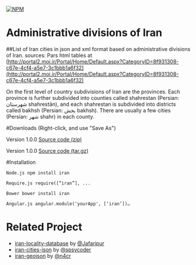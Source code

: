 [![NPM](https://nodei.co/npm/iran.png?downloads=true&downloadRank=true&stars=true)](https://nodei.co/npm/iran/)

# Administrative divisions of Iran
##List of Iran cities in json and xml format based on administrative divisions of Iran.
sources: Pars html tables at [http://portal2.moi.ir/Portal/Home/Default.aspx?CategoryID=8f931308-c67e-4cf4-a5e7-3c1bbb1a6f32](http://portal2.moi.ir/Portal/Home/Default.aspx?CategoryID=8f931308-c67e-4cf4-a5e7-3c1bbb1a6f32)

On the first level of country subdivisions of Iran are the provinces.
Each province is further subdivided into counties called shahrestan (Persian: شهرستان shahrestān‎), and each shahrestan is subdivided into districts called bakhsh (Persian: بخش bakhsh‎). There are usually a few cities (Persian: شهر shahr‎) in each county.

#Downloads (Right-click, and use "Save As")

 Version 1.0.0 [Source code (zip)](https://github.com/arastu/iran/archive/1.0.0.zip)

 Version 1.0.0 [Source code (tar.gz)](https://github.com/arastu/iran/archive/1.0.0.tar.gz)

#Installation

```Node.js npm install iran```

```Require.js require([“iran”], ...```

```Bower bower install iran```

```Angular.js angular.module('yourApp', [‘iran’])…```

# Related Project
- [iran-locality-database](https://github.com/jafaripur/iran-locality-database) by [@Jafaripur](https://github.com/jafaripur)
- [iran-cities-json](https://github.com/spsycoder/iran-cities-json) by [@spsycoder](https://github.com/spsycoder)
- [iran-geojson](https://github.com/n4cr/iran-geojson) by [@n4cr](https://github.com/n4cr)
